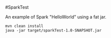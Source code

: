 #SparkTest

An example of Spark "HelloWorld" using a fat jar.

```
mvn clean install
java -jar target/sparkTest-1.0-SNAPSHOT.jar
```
